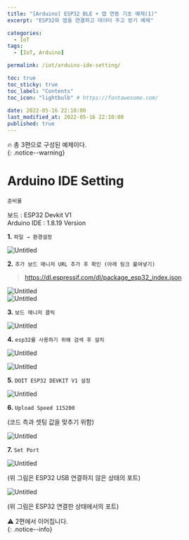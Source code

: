 ```yaml
---
title: "[Arduino] ESP32 BLE + 앱 연동 기초 예제(1)"
excerpt: "ESP32와 앱을 연결하고 데이터 주고 받기 예제"

categories:
  - IoT
tags:
  - [IoT, Arduino]

permalink: /iot/arduino-ide-setting/

toc: true
toc_sticky: true
toc_label: "Contents"
toc_icon: "lightbulb" # https://fontawesome.com/
 
date: 2022-05-16 22:10:00
last_modified_at: 2022-05-16 22:10:00
published: true
---
```


🔥 총 3편으로 구성된 예제이다.  
{: .notice--warning}

# Arduino IDE Setting

`준비물`  

보드 : ESP32 Devkit V1  
Arduino IDE : 1.8.19 Version  

**1.** `파일 → 환경설정`  

![Untitled](/assets/images/post_img/arduino-ide-setting/Untitled.png)  

**2.** `추가 보드 매니저 URL 추가 후 확인 (아래 링크 붙여넣기)`  

> https://dl.espressif.com/dl/package_esp32_index.json  

![Untitled](/assets/images/post_img/arduino-ide-setting/Untitled1.png)  
![Untitled](/assets/images/post_img/arduino-ide-setting/Untitled2.png)  

**3.** `보드 매니저 클릭`  

![Untitled](/assets/images/post_img/arduino-ide-setting/Untitled3.png)  

**4.** `esp32를 사용하기 위해 검색 후 설치`  

![Untitled](/assets/images/post_img/arduino-ide-setting/Untitled4.png)  

![Untitled](/assets/images/post_img/arduino-ide-setting/Untitled5.png)  

**5.** `DOIT ESP32 DEVKIT V1 설정`  

![Untitled](/assets/images/post_img/arduino-ide-setting/Untitled6.png)  

**6.** `Upload Speed 115200`  

(코드 측과 셋팅 값을 맞추기 위함)  
    
![Untitled](/assets/images/post_img/arduino-ide-setting/Untitled7.png)  

**7.** `Set Port`  

![Untitled](/assets/images/post_img/arduino-ide-setting/Untitled8.png)  

(위 그림은 ESP32 USB 연결하지 않은 상태의 포트)  

![Untitled](/assets/images/post_img/arduino-ide-setting/Untitled9.png)  

(위 그림은 ESP32 연결한 상태에서의 포트)  

⚠️ 2편에서 이어집니다.  
{: .notice--info}  